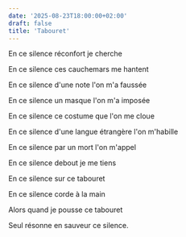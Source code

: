 ```yaml
---
date: '2025-08-23T18:00:00+02:00'
draft: false
title: 'Tabouret'
---
```


En ce silence réconfort je cherche

En ce silence ces cauchemars me hantent

En ce silence d'une note l'on m'a faussée

En ce silence un masque l'on m'a imposée

En ce silence ce costume que l'on me cloue

En ce silence d'une langue étrangère l'on m'habille

En ce silence par un mort l'on m'appel

En ce silence debout je me tiens

En ce silence sur ce tabouret

En ce silence corde à la main

Alors quand je pousse ce tabouret

Seul résonne en sauveur ce silence.